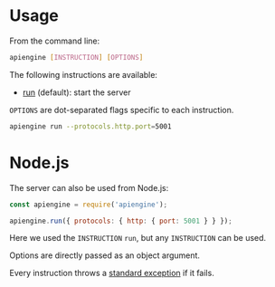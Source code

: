 # Usage

From the command line:

```bash
apiengine [INSTRUCTION] [OPTIONS]
```

The following instructions are available:
  - [run](run.md) (default): start the server

`OPTIONS` are dot-separated flags specific to each instruction.

```bash
apiengine run --protocols.http.port=5001
```

# Node.js

The server can also be used from Node.js:

<!-- eslint-disable strict, no-undef, unicorn/filename-case -->
```javascript
const apiengine = require('apiengine');

apiengine.run({ protocols: { http: { port: 5001 } } });
```

Here we used the `INSTRUCTION` `run`, but any `INSTRUCTION` can be used.

Options are directly passed as an object argument.

Every instruction throws a [standard exception](error.md#exceptions) if
it fails.

